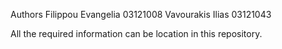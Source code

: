 Authors
Filippou Evangelia 03121008
Vavourakis Ilias 03121043

All the required information can be location in this repository.
